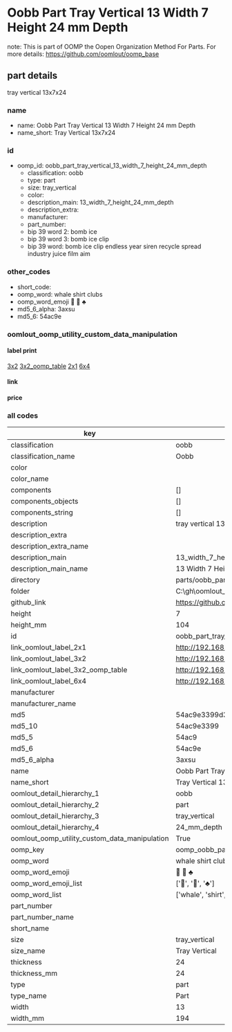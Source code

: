 # Oobb Part Tray Vertical 13 Width 7 Height 24 mm Depth  

note: This is part of OOMP the Oopen Organization Method For Parts. For more details: https://github.com/oomlout/oomp_base

##  part details
  



tray vertical 13x7x24



### name
* name: Oobb Part Tray Vertical 13 Width 7 Height 24 mm Depth
* name_short: Tray Vertical 13x7x24 
### id
* oomp_id: oobb_part_tray_vertical_13_width_7_height_24_mm_depth
  * classification: oobb
  * type: part
  * size: tray_vertical
  * color: 
  * description_main: 13_width_7_height_24_mm_depth
  * description_extra: 
  * manufacturer: 
  * part_number: 
  * bip 39 word 2: bomb ice
  * bip 39 word 3: bomb ice clip
  * bip 39 word: bomb ice clip endless year siren recycle spread industry juice film aim

### other_codes
* short_code: 
* oomp_word: whale shirt clubs
* oomp_word_emoji :whale: :shirt: :clubs:
* md5_6_alpha: 3axsu
* md5_6: 54ac9e






### oomlout_oomp_utility_custom_data_manipulation
#### label print
[3x2](http://192.168.1.245:1112/?label=oomp%203axsu)
[3x2_oomp_table](http://192.168.1.108:1112/?label=oomp%203axsu)
[2x1](http://192.168.1.242:1112/?label=oomp%203axsu)
[6x4](http://192.168.1.55:1112/?label=oomp%203axsu)    

#### link

                              

#### price







### all codes 
| key | value |  
| --- | --- |  
| classification | oobb |  
| classification_name | Oobb |  
| color |  |  
| color_name |  |  
| components | [] |  
| components_objects | [] |  
| components_string | [] |  
| description | tray vertical 13x7x24 |  
| description_extra |  |  
| description_extra_name |  |  
| description_main | 13_width_7_height_24_mm_depth |  
| description_main_name | 13 Width 7 Height 24 mm Depth |  
| directory | parts/oobb_part_tray_vertical_13_width_7_height_24_mm_depth |  
| folder | C:\gh\oomlout_oobb_version_4_generated_parts\parts\oobb_part_tray_vertical_13_width_7_height_24_mm_depth |  
| github_link | https://github.com/oomlout/oomlout_oomp_part_src/tree/main/parts/oobb_part_tray_vertical_13_width_7_height_24_mm_depth |  
| height | 7 |  
| height_mm | 104 |  
| id | oobb_part_tray_vertical_13_width_7_height_24_mm_depth |  
| link_oomlout_label_2x1 | http://192.168.1.242:1112/?label=oomp%203axsu |  
| link_oomlout_label_3x2 | http://192.168.1.245:1112/?label=oomp%203axsu |  
| link_oomlout_label_3x2_oomp_table | http://192.168.1.108:1112/?label=oomp%203axsu |  
| link_oomlout_label_6x4 | http://192.168.1.55:1112/?label=oomp%203axsu |  
| manufacturer |  |  
| manufacturer_name |  |  
| md5 | 54ac9e3399d3167f25ff749a569c08c9 |  
| md5_10 | 54ac9e3399 |  
| md5_5 | 54ac9 |  
| md5_6 | 54ac9e |  
| md5_6_alpha | 3axsu |  
| name | Oobb Part Tray Vertical 13 Width 7 Height 24 mm Depth |  
| name_short | Tray Vertical 13x7x24  |  
| oomlout_detail_hierarchy_1 | oobb |  
| oomlout_detail_hierarchy_2 | part |  
| oomlout_detail_hierarchy_3 | tray_vertical |  
| oomlout_detail_hierarchy_4 | 24_mm_depth |  
| oomlout_oomp_utility_custom_data_manipulation | True |  
| oomp_key | oomp_oobb_part_tray_vertical_13_width_7_height_24_mm_depth |  
| oomp_word | whale shirt clubs |  
| oomp_word_emoji | :whale: :shirt: :clubs: |  
| oomp_word_emoji_list | [':whale:', ':shirt:', ':clubs:'] |  
| oomp_word_list | ['whale', 'shirt', 'clubs'] |  
| part_number |  |  
| part_number_name |  |  
| short_name |  |  
| size | tray_vertical |  
| size_name | Tray Vertical |  
| thickness | 24 |  
| thickness_mm | 24 |  
| type | part |  
| type_name | Part |  
| width | 13 |  
| width_mm | 194 |  
